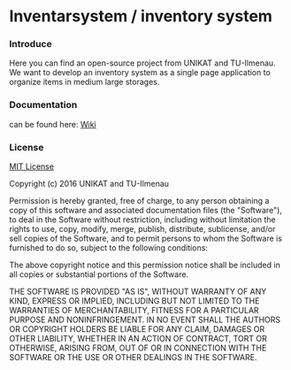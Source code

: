 #  Inventarsystem / inventory system

### Introduce
Here you can find an open-source project from UNIKAT and TU-Ilmenau. We want to develop an inventory system as a single page application to organize items in medium large storages.

### Documentation
can be found here: [Wiki](https://github.com/Morenar/Inventarsystem/wiki)

### License
[MIT License](https://en.wikipedia.org/wiki/MIT_License)

Copyright (c) 2016 UNIKAT and TU-Ilmenau

Permission is hereby granted, free of charge, to any person obtaining a copy of this software and associated documentation files (the "Software"), to deal in the Software without restriction, including without limitation the rights to use, copy, modify, merge, publish, distribute, sublicense, and/or sell copies of the Software, and to permit persons to whom the Software is furnished to do so, subject to the following conditions:

The above copyright notice and this permission notice shall be included in all copies or substantial portions of the Software.

THE SOFTWARE IS PROVIDED "AS IS", WITHOUT WARRANTY OF ANY KIND, EXPRESS OR IMPLIED, INCLUDING BUT NOT LIMITED TO THE WARRANTIES OF MERCHANTABILITY, FITNESS FOR A PARTICULAR PURPOSE AND NONINFRINGEMENT. IN NO EVENT SHALL THE AUTHORS OR COPYRIGHT HOLDERS BE LIABLE FOR ANY CLAIM, DAMAGES OR OTHER LIABILITY, WHETHER IN AN ACTION OF CONTRACT, TORT OR OTHERWISE, ARISING FROM, OUT OF OR IN CONNECTION WITH THE SOFTWARE OR THE USE OR OTHER DEALINGS IN THE SOFTWARE.

